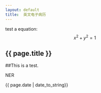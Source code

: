 ```yaml
---
layout: default
title:  英文电子病历
---
```


test a equation:
    $$x^2+y^2=1$$

<h2>{{ page.title }}</h2>
##This is a test.
<p>NER</p>
<p>{{ page.date | date_to_string}}</p>

